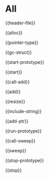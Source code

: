 # All

{{header-file}}

{{alloc}}

{{pointer-type}}

{{gc-struct}}

{{start-prototype}}

{{start}}

{{call-add}}

{{add}}

{{resize}}

{{include-string}}

{{add-ptr}}

{{run-prototype}}

{{call-sweep}}

{{sweep}}

{{stop-prototype}}

{{stop}}

